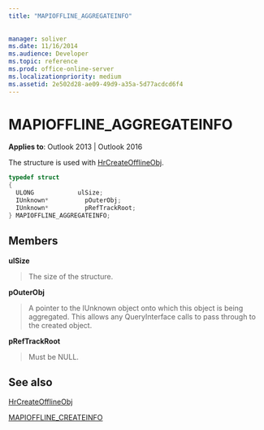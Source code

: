 ```yaml
---
title: "MAPIOFFLINE_AGGREGATEINFO"
 
 
manager: soliver
ms.date: 11/16/2014
ms.audience: Developer
ms.topic: reference
ms.prod: office-online-server
ms.localizationpriority: medium
ms.assetid: 2e502d28-ae09-49d9-a35a-5d77acdcd6f4
---
```


# MAPIOFFLINE_AGGREGATEINFO

  
  
**Applies to**: Outlook 2013 | Outlook 2016 
  
The structure is used with [HrCreateOfflineObj](hrcreateofflineobj.md). 
  
```cpp
typedef struct
{
  ULONG            ulSize;
  IUnknown*          pOuterObj;
  IUnknown*          pRefTrackRoot;
} MAPIOFFLINE_AGGREGATEINFO;
```

## Members

 **ulSize**
  
> The size of the structure.
    
 **pOuterObj**
  
> A pointer to the IUnknown object onto which this object is being aggregated. This allows any QueryInterface calls to pass through to the created object.
    
 **pRefTrackRoot**
  
> Must be NULL.
    
## See also



[HrCreateOfflineObj](hrcreateofflineobj.md)
  
[MAPIOFFLINE_CREATEINFO](mapioffline_createinfo.md)

